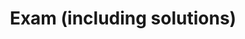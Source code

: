 ---
layout: post
title:  "Exam (including solutions)"
docurl: exams/tentamen-15-december-2015-vragen-en-antwoorden.pdf
---